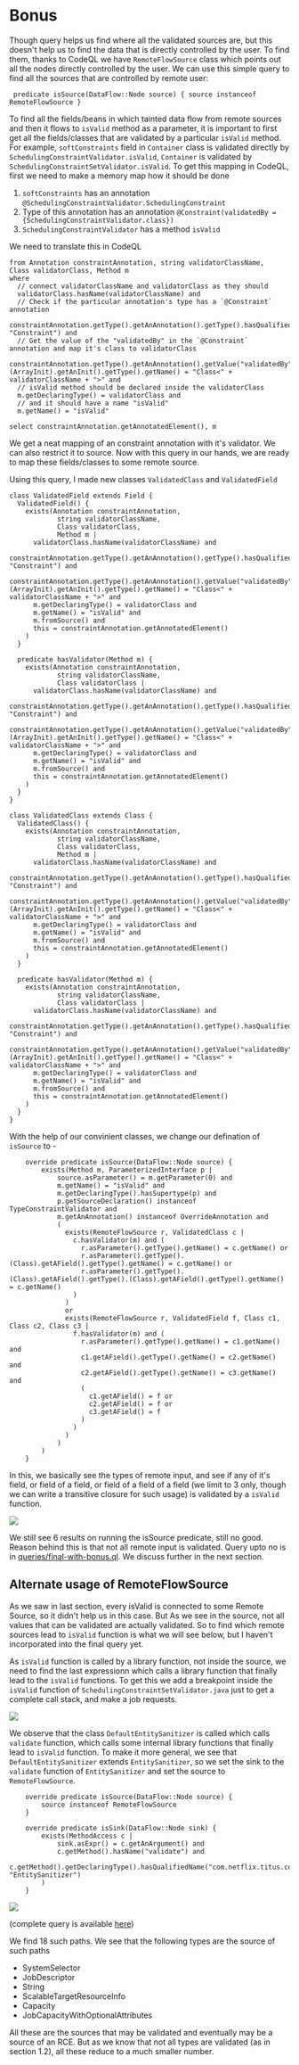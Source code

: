 # Bonus

Though query helps us find where all the validated sources are, but this doesn't help us to find the data that is directly controlled by the user. To find them, thanks to CodeQL we have `RemoteFlowSource` class which points out all the nodes directly controlled by the user. We can use this simple query to find all the sources that are controlled by remote user:

```codeql
 predicate isSource(DataFlow::Node source) { source instanceof RemoteFlowSource }
```
To find all the fields/beans in which tainted data flow from remote sources and then it flows to `isValid` method as a parameter, it is important to first get all the fields/classes that are validated by a particular `isValid` method. For example, `softConstraints` field in `Container` class is validated directly by `SchedulingConstraintValidator.isValid`, `Container` is validated by `SchedulingConstraintSetValidator.isValid`. To get this mapping in CodeQL, first we need to make a memory map how it should be done

1. `softConstraints` has an annotation `@SchedulingConstraintValidator.SchedulingConstraint`
2. Type of this annotation has an annotation `@Constraint(validatedBy = {SchedulingConstraintValidator.class})`
3. `SchedulingConstraintValidator` has a method `isValid`

We need to translate this in CodeQL

```codeql
from Annotation constraintAnnotation, string validatorClassName, 
Class validatorClass, Method m
where
  // connect validatorClassName and validatorClass as they should
  validatorClass.hasName(validatorClassName) and
  // Check if the particular annotation's type has a `@Constraint` annotation
  constraintAnnotation.getType().getAnAnnotation().getType().hasQualifiedName("javax.validation", "Constraint") and
  // Get the value of the "validatedBy" in the `@Constraint` annotation and map it's class to validatorClass
  constraintAnnotation.getType().getAnAnnotation().getValue("validatedBy").(ArrayInit).getAnInit().getType().getName() = "Class<" + validatorClassName + ">" and
  // isValid method should be declared inside the validatorClass
  m.getDeclaringType() = validatorClass and
  // and it should have a name "isValid"
  m.getName() = "isValid"

select constraintAnnotation.getAnnotatedElement(), m
```

We get a neat mapping of an constraint annotation with it's validator. We can also restrict it to source. Now with this query in our hands, we are ready to map these fields/classes to some remote source.

Using this query, I made new classes `ValidatedClass` and `ValidatedField`

```codeql
class ValidatedField extends Field {
  ValidatedField() {
    exists(Annotation constraintAnnotation, 
            string validatorClassName, 
            Class validatorClass, 
            Method m | 
      validatorClass.hasName(validatorClassName) and
      constraintAnnotation.getType().getAnAnnotation().getType().hasQualifiedName("javax.validation", "Constraint") and
      constraintAnnotation.getType().getAnAnnotation().getValue("validatedBy").(ArrayInit).getAnInit().getType().getName() = "Class<" + validatorClassName + ">" and
      m.getDeclaringType() = validatorClass and
      m.getName() = "isValid" and
      m.fromSource() and
      this = constraintAnnotation.getAnnotatedElement()
    )
  }

  predicate hasValidator(Method m) {
    exists(Annotation constraintAnnotation, 
            string validatorClassName, 
            Class validatorClass | 
      validatorClass.hasName(validatorClassName) and
      constraintAnnotation.getType().getAnAnnotation().getType().hasQualifiedName("javax.validation", "Constraint") and
      constraintAnnotation.getType().getAnAnnotation().getValue("validatedBy").(ArrayInit).getAnInit().getType().getName() = "Class<" + validatorClassName + ">" and
      m.getDeclaringType() = validatorClass and
      m.getName() = "isValid" and
      m.fromSource() and
      this = constraintAnnotation.getAnnotatedElement()
    )
  }
}

class ValidatedClass extends Class {
  ValidatedClass() {
    exists(Annotation constraintAnnotation, 
            string validatorClassName, 
            Class validatorClass, 
            Method m | 
      validatorClass.hasName(validatorClassName) and
      constraintAnnotation.getType().getAnAnnotation().getType().hasQualifiedName("javax.validation", "Constraint") and
      constraintAnnotation.getType().getAnAnnotation().getValue("validatedBy").(ArrayInit).getAnInit().getType().getName() = "Class<" + validatorClassName + ">" and
      m.getDeclaringType() = validatorClass and
      m.getName() = "isValid" and
      m.fromSource() and
      this = constraintAnnotation.getAnnotatedElement()
    )
  }

  predicate hasValidator(Method m) {
    exists(Annotation constraintAnnotation, 
            string validatorClassName, 
            Class validatorClass | 
      validatorClass.hasName(validatorClassName) and
      constraintAnnotation.getType().getAnAnnotation().getType().hasQualifiedName("javax.validation", "Constraint") and
      constraintAnnotation.getType().getAnAnnotation().getValue("validatedBy").(ArrayInit).getAnInit().getType().getName() = "Class<" + validatorClassName + ">" and
      m.getDeclaringType() = validatorClass and
      m.getName() = "isValid" and
      m.fromSource() and
      this = constraintAnnotation.getAnnotatedElement()
    )
  }
}

```

With the help of our convinient classes, we change our defination of `isSource` to -

```codeql
    override predicate isSource(DataFlow::Node source) { 
        exists(Method m, ParameterizedInterface p |
            source.asParameter() = m.getParameter(0) and
            m.getName() = "isValid" and 
            m.getDeclaringType().hasSupertype(p) and
            p.getSourceDeclaration() instanceof TypeConstraintValidator and
            m.getAnAnnotation() instanceof OverrideAnnotation and
            (
              exists(RemoteFlowSource r, ValidatedClass c |
                c.hasValidator(m) and (
                  r.asParameter().getType().getName() = c.getName() or
                  r.asParameter().getType().(Class).getAField().getType().getName() = c.getName() or
                  r.asParameter().getType().(Class).getAField().getType().(Class).getAField().getType().getName() = c.getName()
                )
              )
              or
              exists(RemoteFlowSource r, ValidatedField f, Class c1, Class c2, Class c3 |
                f.hasValidator(m) and (
                  r.asParameter().getType().getName() = c1.getName() and
                  c1.getAField().getType().getName() = c2.getName() and
                  c2.getAField().getType().getName() = c3.getName() and
                  (
                    c1.getAField() = f or
                    c2.getAField() = f or
                    c3.getAField() = f
                  )
                )
              )
            )
        )
    }

```

In this, we basically see the types of remote input, and see if any of it's field, or field of a field, or field of a field of a field (we limit to 3 only, though we can write a transitive closure for such usage) is validated by a `isValid` function.

![](/images/bonus-1.png)

We still see 6 results on running the isSource predicate, still no good. Reason behind this is that not all remote input is validated. Query upto no is in [queries/final-with-bonus.ql](queries/final-with-bonus.ql). We discuss further in the next section.

## Alternate usage of RemoteFlowSource

As we saw in last section, every isValid is connected to some Remote Source, so it didn't help us in this case. But As we see in the source, not all values that can be validated are actually validated. So to find which remote sources lead to `isValid` function is what we will see below, but I haven't incorporated into the final query yet. 

As `isValid` function is called by a library function, not inside the source, we need to find the last expressionn which calls a library function that finally lead to the `isValid` functions. To get this we add a breakpoint inside the `isValid` function of `SchedulingConstraintSetValidator.java` just to get a complete call stack, and make a job requests.

![](/images/3.2.1.png)

We observe that the class `DefaultEntitySanitizer` is called which calls `validate` function, which calls some internal library functions that finally lead to `isValid` function. To make it more general, we see that `DefaultEntitySanitizer` extends `EntitySanitizer`, so we set the sink to the `validate` function of `EntitySanitizer` and set the source to `RemoteFlowSource`. 

```codeql
    override predicate isSource(DataFlow::Node source) { 
        source instanceof RemoteFlowSource
    }

    override predicate isSink(DataFlow::Node sink) { 
        exists(MethodAccess c | 
            sink.asExpr() = c.getAnArgument() and
            c.getMethod().hasName("validate") and
            c.getMethod().getDeclaringType().hasQualifiedName("com.netflix.titus.common.model.sanitizer", "EntitySanitizer")
        )
    }
```

![](/images/3.2.2.png)

(complete query is available [here](/queries/remote-to-validate.ql))

We find 18 such paths. We see that the following types are the source of such paths

* SystemSelector
* JobDescriptor
* String
* ScalableTargetResourceInfo
* Capacity
* JobCapacityWithOptionalAttributes

All these are the sources that may be validated and eventually may be a source of an RCE. But as we know that not all types are validated (as in section 1.2), all these reduce to a much smaller number.
